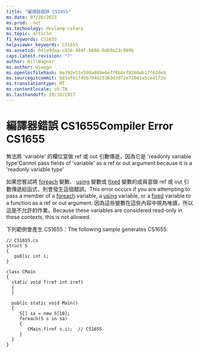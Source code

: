 ```yaml
---
title: "編譯器錯誤 CS1655"
ms.date: 07/20/2015
ms.prod: .net
ms.technology: devlang-csharp
ms.topic: article
f1_keywords: CS1655
helpviewer_keywords: CS1655
ms.assetid: 041e9daa-c026-494f-b086-0db9a23c969b
caps.latest.revision: "7"
author: BillWagner
ms.author: wiwagn
ms.openlocfilehash: 6e392e51e590a889e6ef76b8cf8260eb1ff62de9
ms.sourcegitcommit: bd1ef61f4bb794b25383d3d72e71041a5ced172e
ms.translationtype: MT
ms.contentlocale: zh-TW
ms.lasthandoff: 10/18/2017
---
```

# <a name="compiler-error-cs1655"></a><span data-ttu-id="82bd4-102">編譯器錯誤 CS1655</span><span class="sxs-lookup"><span data-stu-id="82bd4-102">Compiler Error CS1655</span></span>
<span data-ttu-id="82bd4-103">無法將 'variable' 的欄位當做 ref 或 out 引數傳遞，因為它是 'readonly variable type'</span><span class="sxs-lookup"><span data-stu-id="82bd4-103">Cannot pass fields of 'variable' as a ref or out argument because it is a 'readonly variable type'</span></span>  
  
 <span data-ttu-id="82bd4-104">如果您嘗試將 [foreach](../../csharp/language-reference/keywords/foreach-in.md) 變數、 [using](../../csharp/language-reference/keywords/using-statement.md) 變數或 [fixed](../../csharp/language-reference/keywords/fixed-statement.md) 變數的成員當做 ref 或 out 引數傳遞給函式，則會發生這個錯誤。</span><span class="sxs-lookup"><span data-stu-id="82bd4-104">This error occurs if you are attempting to pass a member of a [foreach](../../csharp/language-reference/keywords/foreach-in.md) variable, a [using](../../csharp/language-reference/keywords/using-statement.md) variable, or a [fixed](../../csharp/language-reference/keywords/fixed-statement.md) variable to a function as a ref or out argument.</span></span> <span data-ttu-id="82bd4-105">因為這些變數在這些內容中視為唯讀，所以這是不允許的作業。</span><span class="sxs-lookup"><span data-stu-id="82bd4-105">Because these variables are considered read-only in these contexts, this is not allowed.</span></span>  
  
 <span data-ttu-id="82bd4-106">下列範例會產生 CS1655：</span><span class="sxs-lookup"><span data-stu-id="82bd4-106">The following sample generates CS1655:</span></span>  
  
```  
// CS1655.cs  
struct S   
{  
   public int i;  
}  
  
class CMain  
{  
  static void f(ref int iref)  
  {  
  }  
  
  public static void Main()  
  {  
     S[] sa = new S[10];  
     foreach(S s in sa)  
     {  
        CMain.f(ref s.i);  // CS1655  
     }  
  }  
}  
```
